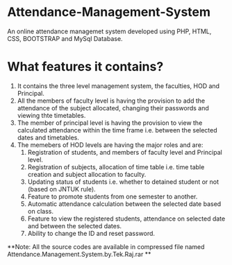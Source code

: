 # Attendance-Management-System

An online attendance managemet system developed using PHP, HTML, CSS, BOOTSTRAP and MySql Database.

# What features it contains?

1. It contains the three level management system, the faculties, HOD and Principal.
2. All the members of faculty level is having the provision to add the attendance of the subject allocated, changing their passwords and viewing thte timetables.
3. The member of principal level is having the provision to view the calculated attendance within the time frame i.e. between the selected dates and timetables.
4. The memebers of HOD levels are having the major roles and are:
    1. Registration of students, and members of faculty level and Principal level.
    2. Registration of subjects, allocation of time table i.e. time table creation and subject allocation to faculty.
    3. Updating status of students i.e. whether to detained student or not (based on JNTUK rule).
    4. Feature to promote students from one semester to another.
    5. Automatic attendance calculation between the selected date based on class.
    6. Feature to view the registered students, attendance on selected date and between the selected dates. 
    7. Ability to change the ID and reset password.

**Note: All the source codes are available in compressed file named Attendance.Management.System.by.Tek.Raj.rar **
   
